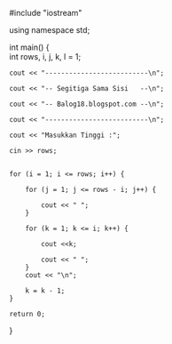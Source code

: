 #include "iostream"

using namespace std;
 
int main()
{	
    int rows, i, j, k, l = 1;
    
    cout << "--------------------------\n";
    
    cout << "-- Segitiga Sama Sisi   --\n";
    
    cout << "-- Balog18.blogspot.com --\n";
    
    cout << "--------------------------\n";
    
    cout << "Masukkan Tinggi :";
    
    cin >> rows;
    
  
    for (i = 1; i <= rows; i++) {
    
        for (j = 1; j <= rows - i; j++) {
        
            cout << " ";
        }
        
        for (k = 1; k <= i; k++) {
        
            cout <<k; 
            
            cout << " ";
        }
        cout << "\n";
        
        k = k - 1;
    }
    
    return 0;
}
